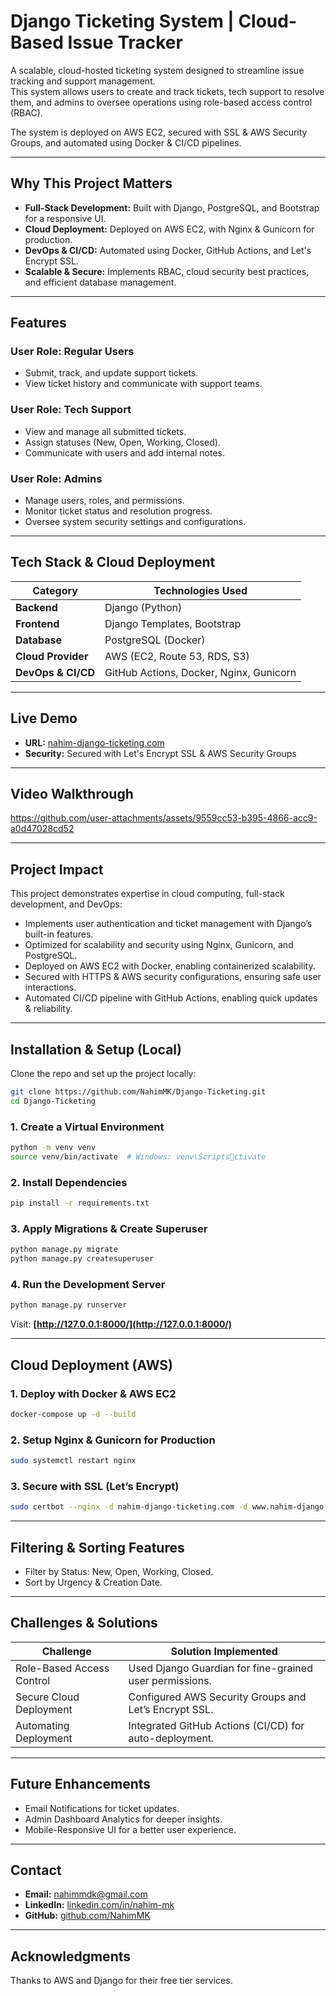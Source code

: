 # Django Ticketing System | Cloud-Based Issue Tracker

A scalable, cloud-hosted ticketing system designed to streamline issue tracking and support management.  
This system allows users to create and track tickets, tech support to resolve them, and admins to oversee operations using role-based access control (RBAC).

The system is deployed on AWS EC2, secured with SSL & AWS Security Groups, and automated using Docker & CI/CD pipelines.

---

## Why This Project Matters
- **Full-Stack Development:** Built with Django, PostgreSQL, and Bootstrap for a responsive UI.  
- **Cloud Deployment:** Deployed on AWS EC2, with Nginx & Gunicorn for production.  
- **DevOps & CI/CD:** Automated using Docker, GitHub Actions, and Let's Encrypt SSL.  
- **Scalable & Secure:** Implements RBAC, cloud security best practices, and efficient database management.  

---

## Features

### User Role: Regular Users
- Submit, track, and update support tickets.
- View ticket history and communicate with support teams.

### User Role: Tech Support
- View and manage all submitted tickets.
- Assign statuses (New, Open, Working, Closed).
- Communicate with users and add internal notes.

### User Role: Admins
- Manage users, roles, and permissions.
- Monitor ticket status and resolution progress.
- Oversee system security settings and configurations.

---

## Tech Stack & Cloud Deployment

| Category | Technologies Used |
|----------|------------------|
| **Backend** | Django (Python) |
| **Frontend** | Django Templates, Bootstrap |
| **Database** | PostgreSQL (Docker) |
| **Cloud Provider** | AWS (EC2, Route 53, RDS, S3) |
| **DevOps & CI/CD** | GitHub Actions, Docker, Nginx, Gunicorn |

---

## Live Demo
- **URL:** [nahim-django-ticketing.com](https://nahim-django-ticketing.com)  
- **Security:** Secured with Let's Encrypt SSL & AWS Security Groups  

---

## Video Walkthrough

https://github.com/user-attachments/assets/9559cc53-b395-4866-acc9-a0d47028cd52

---

## Project Impact
This project demonstrates expertise in cloud computing, full-stack development, and DevOps:
- Implements user authentication and ticket management with Django’s built-in features.
- Optimized for scalability and security using Nginx, Gunicorn, and PostgreSQL.
- Deployed on AWS EC2 with Docker, enabling containerized scalability.
- Secured with HTTPS & AWS security configurations, ensuring safe user interactions.
- Automated CI/CD pipeline with GitHub Actions, enabling quick updates & reliability.

---

## Installation & Setup (Local)
Clone the repo and set up the project locally:

```bash
git clone https://github.com/NahimMK/Django-Ticketing.git
cd Django-Ticketing
```

### 1. Create a Virtual Environment
```bash
python -m venv venv
source venv/bin/activate  # Windows: venv\Scriptsctivate
```

### 2. Install Dependencies
```bash
pip install -r requirements.txt
```

### 3. Apply Migrations & Create Superuser
```bash
python manage.py migrate
python manage.py createsuperuser
```

### 4. Run the Development Server
```bash
python manage.py runserver
```
Visit: **[http://127.0.0.1:8000/](http://127.0.0.1:8000/)**

---

## Cloud Deployment (AWS)

### 1. Deploy with Docker & AWS EC2
```bash
docker-compose up -d --build
```

### 2. Setup Nginx & Gunicorn for Production
```bash
sudo systemctl restart nginx
```

### 3. Secure with SSL (Let’s Encrypt)
```bash
sudo certbot --nginx -d nahim-django-ticketing.com -d www.nahim-django-ticketing.com
```

---

## Filtering & Sorting Features
- Filter by Status: New, Open, Working, Closed.
- Sort by Urgency & Creation Date.

---

## Challenges & Solutions

| Challenge | Solution Implemented |
|-----------|----------------------|
| Role-Based Access Control | Used Django Guardian for fine-grained user permissions. |
| Secure Cloud Deployment | Configured AWS Security Groups and Let’s Encrypt SSL. |
| Automating Deployment | Integrated GitHub Actions (CI/CD) for auto-deployment. |

---

## Future Enhancements
- Email Notifications for ticket updates.
- Admin Dashboard Analytics for deeper insights.
- Mobile-Responsive UI for a better user experience.

---

## Contact

- **Email:** [nahimmdk@gmail.com](mailto:nahimmdk@gmail.com)  
- **LinkedIn:** [linkedin.com/in/nahim-mk](https://linkedin.com/in/nahim-mk)  
- **GitHub:** [github.com/NahimMK](https://github.com/NahimMK)  

---


## Acknowledgments
Thanks to AWS and Django for their free tier services.
